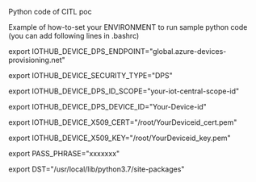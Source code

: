 Python code of CITL poc


Example of how-to-set your ENVIRONMENT to run sample python code
(you can add following lines in .bashrc)


export IOTHUB_DEVICE_DPS_ENDPOINT="global.azure-devices-provisioning.net"

export IOTHUB_DEVICE_SECURITY_TYPE="DPS"

export IOTHUB_DEVICE_DPS_ID_SCOPE="your-iot-central-scope-id"

export IOTHUB_DEVICE_DPS_DEVICE_ID="Your-Device-id"

export IOTHUB_DEVICE_X509_CERT="/root/YourDeviceid_cert.pem"

export IOTHUB_DEVICE_X509_KEY="/root/YourDeviceid_key.pem"

export PASS_PHRASE="xxxxxxx" 

export DST="/usr/local/lib/python3.7/site-packages"


